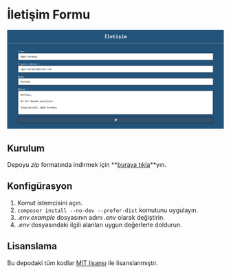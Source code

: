 # İletişim Formu

![Ekran Görüntüsü][1]

## Kurulum

Depoyu *zip* formatında indirmek için **[buraya tıkla][1]**yın.

## Konfigürasyon

1. Komut istemcisini açın.
2. `composer install --no-dev --prefer-dist` komutunu uygulayın.
3. *.env.example* dosyasının adını *.env* olarak değiştirin.
4. *.env* dosyasındaki ilgili alanları uygun değerlerle doldurun.

## Lisanslama

Bu depodaki tüm kodlar [MIT lisansı][3] ile lisanslanmıştır.

[1]: https://github.com/ogunkarakus/contact-form/raw/master/screenshot-tr_TR.png
[2]: https://github.com/ogunkarakus/contact-form/archive/master.zip
[3]: https://opensource.org/licenses/MIT
